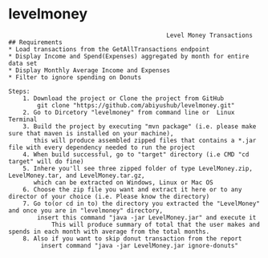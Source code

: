 # levelmoney
                                                Level Money Transactions
    ## Requirements
	* Load transactions from the GetAllTransactions endpoint
	* Display Income and Spend(Expenses) aggregated by month for entire data set
	* Display Monthly Average Income and Expenses
	* Filter to ignore spending on Donuts

    Steps:
        1. Download the project or Clone the project from GitHub
            git clone "https://github.com/abiyushub/levelmoney.git"
        2. Go to Dircetory "levelmoney" from command line or  Linux Terminal
        3. Build the project by executing "mvn package" (i.e. please make sure that maven is installed on your machine),
           this will produce assembled zipped files that contains a *.jar file with every dependency needed to run the project
        4. When build successful, go to "target" directory (i.e CMD "cd target" will do fine)
        5. Inhere you'll see three zipped folder of type LevelMoney.zip, LevelMoney.tar, and LevelMoney.tar.gz,
           which can be extracted on Windows, Linux or Mac OS
        6. Choose the zip file you want and extract it here or to any director of your choice (i.e. Please know the directory)
        7. Go to(or cd in to) the directory you extracted the "LevelMoney" and once you are in "levelmoney" directory,
            insert this command "java -jar LevelMoney.jar" and execute it
                This will produce summary of total that the user makes and spends in each month with average from the total months.
        8. Also if you want to skip donut transaction from the report
             insert command "java -jar LevelMoney.jar ignore-donuts"


